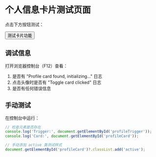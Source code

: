 # 个人信息卡片测试页面

点击下方按钮测试：

<button onclick="testProfileCard()">测试卡片功能</button>

<script>
function testProfileCard() {
  console.log('=== 开始测试 ===');
  
  const trigger = document.getElementById('profileTrigger');
  const card = document.getElementById('profileCard');
  
  console.log('Trigger 元素:', trigger);
  console.log('Card 元素:', card);
  
  if (!trigger) {
    alert('❌ 找不到 profileTrigger 元素');
    return;
  }
  
  if (!card) {
    alert('❌ 找不到 profileCard 元素');
    return;
  }
  
  // 手动触发点击
  trigger.click();
  
  setTimeout(() => {
    if (card.classList.contains('active')) {
      alert('✅ 卡片已打开！');
    } else {
      alert('❌ 卡片没有打开，请检查 CSS 样式');
    }
  }, 100);
}
</script>

## 调试信息

打开浏览器控制台（F12）查看：

1. 是否有 "Profile card found, initializing..." 日志
2. 点击头像时是否有 "Toggle card clicked" 日志
3. 是否有任何错误信息

## 手动测试

在控制台中运行：

```javascript
// 检查元素是否存在
console.log('Trigger:', document.getElementById('profileTrigger'));
console.log('Card:', document.getElementById('profileCard'));

// 手动添加 active 类测试样式
document.getElementById('profileCard')?.classList.add('active');
```

